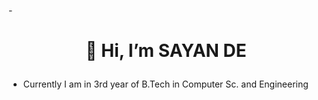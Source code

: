 -<h1><p align="center"> 👋 Hi, I’m SAYAN DE</p></h1>
-    Currently I am in 3rd year of B.Tech in Computer Sc. and  Engineering 



<!---
sayande155/sayande155 is a ✨ special ✨ repository because its `README.md` (this file) appears on your GitHub profile.
You can click the Preview link to take a look at your changes.
--->
